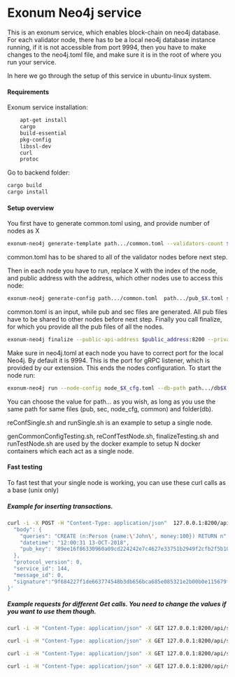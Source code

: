 # Exonum Neo4j service

This is an exonum service, which enables block-chain on neo4j database. For each validator node, there has to be a local neo4j database instance running, if it is not accessible from port 9994, then you have to make changes to the neo4j.toml file, and make sure it is in the root of where you run your service.

In here we go through the setup of this service in ubuntu-linux system.

#### Requirements

Exonum service installation:

``` bash
    apt-get install
	cargo
	build-essential
	pkg-config
	libssl-dev
	curl
	protoc
```
Go to backend folder:
``` bash
cargo build
cargo install
```

#### Setup overview

You first have to generate common.toml using, and provide number of nodes as X
```bash
exonum-neo4j generate-template path.../common.toml --validators-count $X
```
common.toml has to be shared to all of the validator nodes before next step.

Then in each node you have to run, replace X with the index of the node, and public address with the address, which other nodes use to access this node:
```bash
exonum-neo4j generate-config path.../common.toml  path.../pub_$X.toml sec_$X.toml --peer-address $public_address:6331
```
common.toml is an input, while pub and sec files are generated. All pub files have to be shared to other nodes before next step.
Finally you call finalize, for which you provide all the pub files of all the nodes.
```bash
exonum-neo4j finalize --public-api-address $public_address:8200 --private-api-address $public_address:8091 path.../sec_$X.toml path.../node_$X_cfg.toml --public-configs path.../pub_1.toml path.../pub_2.toml ...
```
Make sure in neo4j.toml at each node you have to correct port for the local Neo4j. By default it is 9994. This is the port for gRPC listener, which is provided by our extension. 
This ends the nodes configuration. To start the node run:
```bash
exonum-neo4j run --node-config node_$X_cfg.toml --db-path path.../db$X --public-api-address $public_address:8200
```
You can choose the value for path... as you wish, as long as you use the same path for same files (pub, sec, node_cfg, common) and folder(db).

reConfSingle.sh and runSingle.sh is an example to setup a single node.

genCommonConfigTesting.sh, reConfTestNode.sh, finalizeTesting.sh and runTestNode.sh are used by the docker example to setup N docker containers which each act as a single node.

#### Fast testing
To fast test that your single node is working, you can use these curl calls as a base (unix only)

##### Example for inserting transactions.
```bash
curl -i -X POST -H "Content-Type: application/json"  127.0.0.1:8200/api/services/neo4j_blockchain/v1/insert_transaction -d $'{
  "body": {
    "queries": "CREATE (n:Person {name:\'John\', money:100}) RETURN n",
    "datetime": "12:00:31 13-OCT-2018",
    "pub_key": "89ee16f86330960a09cd224242e7c4627e33751b2949f2cfb2f5b1008340d1f0"
  },
  "protocol_version": 0,
  "service_id": 144,
  "message_id": 0,
  "signature":"9f684227f1de663774548b3db656bca685e085321e2b00b0e115679fd45443ef58a5abeb555ab3d5f7a3cd27955a2079e5fd486743f36515c8e5bea07992100b"
}'
```
##### Example requests for different Get calls. You need to change the values if you want to use them though.
```bash
curl -i -H "Content-Type: application/json" -X GET 127.0.0.1:8200/api/services/neo4j_blockchain/v1/transactions

curl -i -H "Content-Type: application/json" -X GET 127.0.0.1:8200/api/services/neo4j_blockchain/v1/last5_transactions

curl -i -H "Content-Type: application/json" -X GET 127.0.0.1:8200/api/services/neo4j_blockchain/v1/node_history?node_uuid=d1f6a5b8303eceb61b9e87c7dc686ea179c1853f79345e1ccec9a9f914ca4e60_0

curl -i -H "Content-Type: application/json" -X GET 127.0.0.1:8200/api/services/neo4j_blockchain/v1/transaction?hash_string=71afce3e6a18a05376fccf766bfba321aa801af0ea6aef1a07b30e521363b3f8
```
